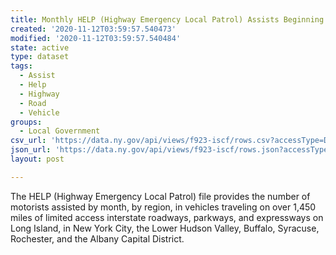 ```yaml
---
title: Monthly HELP (Highway Emergency Local Patrol) Assists Beginning 2010
created: '2020-11-12T03:59:57.540473'
modified: '2020-11-12T03:59:57.540484'
state: active
type: dataset
tags:
  - Assist
  - Help
  - Highway
  - Road
  - Vehicle
groups:
  - Local Government
csv_url: 'https://data.ny.gov/api/views/f923-iscf/rows.csv?accessType=DOWNLOAD'
json_url: 'https://data.ny.gov/api/views/f923-iscf/rows.json?accessType=DOWNLOAD'
layout: post

---
```

The HELP (Highway Emergency Local Patrol) file provides the number of motorists assisted by month, by region, in vehicles traveling on over 1,450 miles of limited access interstate roadways, parkways, and expressways on Long Island, in New York City, the Lower Hudson Valley, Buffalo, Syracuse, Rochester, and the Albany Capital District.

